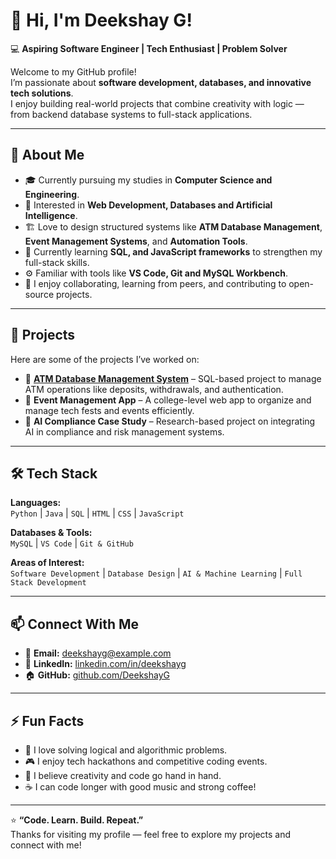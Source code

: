 # 👋 Hi, I'm Deekshay G!

💻 **Aspiring Software Engineer | Tech Enthusiast | Problem Solver**

Welcome to my GitHub profile!  
I’m passionate about **software development, databases, and innovative tech solutions**.  
I enjoy building real-world projects that combine creativity with logic — from backend database systems to full-stack applications.

---

## 🚀 About Me

- 🎓 Currently pursuing my studies in **Computer Science and Engineering**.  
- 🧠 Interested in **Web Development, Databases and Artificial Intelligence**.  
- 🏗️ Love to design structured systems like **ATM Database Management**, **Event Management Systems**, and **Automation Tools**.  
- 🌱 Currently learning **SQL, and JavaScript frameworks** to strengthen my full-stack skills.  
- ⚙️ Familiar with tools like **VS Code, Git and MySQL Workbench**.  
- 💬 I enjoy collaborating, learning from peers, and contributing to open-source projects.

---

## 🧩 Projects

Here are some of the projects I’ve worked on:

- 🏧 **[ATM Database Management System](ATM_Database)** – SQL-based project to manage ATM operations like deposits, withdrawals, and authentication.  
- 📅 **Event Management App** – A college-level web app to organize and manage tech fests and events efficiently.  
- 🤖 **AI Compliance Case Study** – Research-based project on integrating AI in compliance and risk management systems.  

---

## 🛠️ Tech Stack

**Languages:**  
`Python` | `Java` | `SQL` | `HTML` | `CSS` | `JavaScript`

**Databases & Tools:**  
`MySQL` | `VS Code` | `Git & GitHub` 

**Areas of Interest:**  
`Software Development` | `Database Design` | `AI & Machine Learning` | `Full Stack Development`

---

## 📫 Connect With Me

- 📧 **Email:** [deekshayg@example.com](mailto:deekshayg17@gmail.com)  
- 💼 **LinkedIn:** [linkedin.com/in/deekshayg](DeekshayG)   
- 🏠 **GitHub:** [github.com/DeekshayG](DeekshayG)

---

## ⚡ Fun Facts

- 🧩 I love solving logical and algorithmic problems.  
- 🎮 I enjoy tech hackathons and competitive coding events.  
- 🎨 I believe creativity and code go hand in hand.  
- ☕ I can code longer with good music and strong coffee!

---

⭐ **“Code. Learn. Build. Repeat.”**  
Thanks for visiting my profile — feel free to explore my projects and connect with me!
